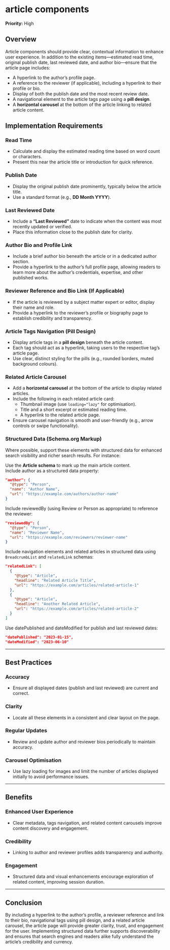 # article components

**Priority:** High

## Overview  
Article components should provide clear, contextual information to enhance user experience. In addition to the existing items—estimated read time, original publish date, last reviewed date, and author bio—ensure that the article page includes:  
- A hyperlink to the author’s profile page.  
- A reference to the reviewer (if applicable), including a hyperlink to their profile or bio.  
- Display of both the publish date and the most recent review date.  
- A navigational element to the article tags page using a **pill design**.  
- A **horizontal carousel** at the bottom of the article linking to related article content.  

## Implementation Requirements  

### Read Time  
- Calculate and display the estimated reading time based on word count or characters.  
- Present this near the article title or introduction for quick reference.  

### Publish Date  
- Display the original publish date prominently, typically below the article title.  
- Use a standard format (e.g., **DD Month YYYY**).  

### Last Reviewed Date  
- Include a **“Last Reviewed”** date to indicate when the content was most recently updated or verified.  
- Place this information close to the publish date for clarity.  

### Author Bio and Profile Link  
- Include a brief author bio beneath the article or in a dedicated author section.  
- Provide a hyperlink to the author’s full profile page, allowing readers to learn more about the author’s credentials, expertise, and other published works.  

### Reviewer Reference and Bio Link (If Applicable)  
- If the article is reviewed by a subject matter expert or editor, display their name and role.  
- Provide a hyperlink to the reviewer’s profile or biography page to establish credibility and transparency.  

### Article Tags Navigation (Pill Design)  
- Display article tags in a **pill design** beneath the article content.  
- Each tag should act as a hyperlink, taking users to the respective tag’s article page.  
- Use clear, distinct styling for the pills (e.g., rounded borders, muted background colours).  

### Related Article Carousel  
- Add a **horizontal carousel** at the bottom of the article to display related articles.  
- Include the following in each related article card:  
  - Thumbnail image (use `loading="lazy"` for optimisation).  
  - Title and a short excerpt or estimated reading time.  
  - A hyperlink to the related article page.  
- Ensure carousel navigation is smooth and user-friendly (e.g., arrow controls or swipe functionality).  

### Structured Data (Schema.org Markup)  
Where possible, support these elements with structured data for enhanced search visibility and richer search results. For instance:  

Use the **Article schema** to mark up the main article content.  
Include author as a structured data property:  

```json
"author": {
  "@type": "Person",
  "name": "Author Name",
  "url": "https://example.com/authors/author-name"
}
```

Include reviewedBy (using Review or Person as appropriate) to reference the reviewer:  

```json
"reviewedBy": {
  "@type": "Person",
  "name": "Reviewer Name",
  "url": "https://example.com/reviewers/reviewer-name"
}
```

Include navigation elements and related articles in structured data using `BreadcrumbList` and `relatedLink` schemas:  

```json
"relatedLink": [
  {
    "@type": "Article",
    "headline": "Related Article Title",
    "url": "https://example.com/articles/related-article-1"
  },
  {
    "@type": "Article",
    "headline": "Another Related Article",
    "url": "https://example.com/articles/related-article-2"
  }
]
```  

Use datePublished and dateModified for publish and last reviewed dates:  

```json
"datePublished": "2023-01-15",
"dateModified": "2023-06-10"
```

---

## Best Practices  

### Accuracy  
- Ensure all displayed dates (publish and last reviewed) are current and correct.  

### Clarity  
- Locate all these elements in a consistent and clear layout on the page.  

### Regular Updates  
- Review and update author and reviewer bios periodically to maintain accuracy.  

### Carousel Optimisation  
- Use lazy loading for images and limit the number of articles displayed initially to avoid performance issues.  

---

## Benefits  

### Enhanced User Experience  
- Clear metadata, tags navigation, and related content carousels improve content discovery and engagement.  

### Credibility  
- Linking to author and reviewer profiles adds transparency and authority.  

### Engagement  
- Structured data and visual enhancements encourage exploration of related content, improving session duration.  

---

## Conclusion  
By including a hyperlink to the author’s profile, a reviewer reference and link to their bio, navigational tags using pill design, and a related article carousel, the article page will provide greater clarity, trust, and engagement for the user. Implementing structured data further supports discoverability and ensures that search engines and readers alike fully understand the article’s credibility and currency.
